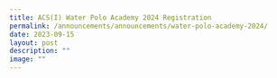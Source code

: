 ```yaml
---
title: ACS(I) Water Polo Academy 2024 Registration
permalink: /announcements/announcements/water-polo-academy-2024/
date: 2023-09-15
layout: post
description: ""
image: ""
---
```

